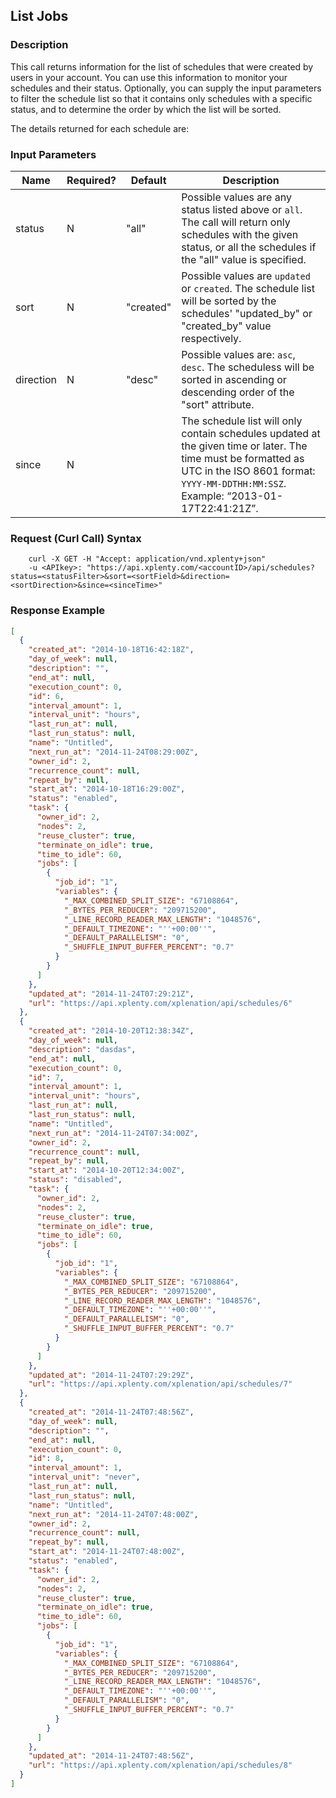 ## List Jobs

### Description
This call returns information for the list of schedules that were created by users in your account.
You can use this information to monitor your schedules and their status.
Optionally, you can supply the input parameters to filter the schedule list so that it contains only schedules with a specific status, and to determine the order by which the list will be sorted.

The details returned for each schedule are:


### Input Parameters

|Name|Required?|Default|Description|
|----|---------|-------|-----------|
status|N|"all"|Possible values are any status listed above or ```all```. The call will return only schedules with the given status, or all the schedules if the "all" value is specified.
sort|N|"created"|Possible values are ```updated``` or ```created```. The schedule list will be sorted by the schedules' "updated_by" or "created_by" value respectively.
direction|N|"desc"|Possible values are: ```asc```, ```desc```. The scheduless will be sorted in ascending or descending order of the "sort" attribute.
since|N| |The schedule list will only contain schedules updated at the given time or later. The time must be formatted as UTC in the ISO 8601 format: ```YYYY-MM-DDTHH:MM:SSZ```. Example: “2013-01-17T22:41:21Z”.


### Request (Curl Call) Syntax
```shell
    curl -X GET -H "Accept: application/vnd.xplenty+json"
    -u <APIkey>: "https://api.xplenty.com/<accountID>/api/schedules?status=<statusFilter>&sort=<sortField>&direction=<sortDirection>&since=<sinceTime>"
```
### Response Example
```json
[
  {
    "created_at": "2014-10-18T16:42:18Z",
    "day_of_week": null,
    "description": "",
    "end_at": null,
    "execution_count": 0,
    "id": 6,
    "interval_amount": 1,
    "interval_unit": "hours",
    "last_run_at": null,
    "last_run_status": null,
    "name": "Untitled",
    "next_run_at": "2014-11-24T08:29:00Z",
    "owner_id": 2,
    "recurrence_count": null,
    "repeat_by": null,
    "start_at": "2014-10-18T16:29:00Z",
    "status": "enabled",
    "task": {
      "owner_id": 2,
      "nodes": 2,
      "reuse_cluster": true,
      "terminate_on_idle": true,
      "time_to_idle": 60,
      "jobs": [
        {
          "job_id": "1",
          "variables": {
            "_MAX_COMBINED_SPLIT_SIZE": "67108864",
            "_BYTES_PER_REDUCER": "209715200",
            "_LINE_RECORD_READER_MAX_LENGTH": "1048576",
            "_DEFAULT_TIMEZONE": "''+00:00''",
            "_DEFAULT_PARALLELISM": "0",
            "_SHUFFLE_INPUT_BUFFER_PERCENT": "0.7"
          }
        }
      ]
    },
    "updated_at": "2014-11-24T07:29:21Z",
    "url": "https://api.xplenty.com/xplenation/api/schedules/6"
  },
  {
    "created_at": "2014-10-20T12:38:34Z",
    "day_of_week": null,
    "description": "dasdas",
    "end_at": null,
    "execution_count": 0,
    "id": 7,
    "interval_amount": 1,
    "interval_unit": "hours",
    "last_run_at": null,
    "last_run_status": null,
    "name": "Untitled",
    "next_run_at": "2014-11-24T07:34:00Z",
    "owner_id": 2,
    "recurrence_count": null,
    "repeat_by": null,
    "start_at": "2014-10-20T12:34:00Z",
    "status": "disabled",
    "task": {
      "owner_id": 2,
      "nodes": 2,
      "reuse_cluster": true,
      "terminate_on_idle": true,
      "time_to_idle": 60,
      "jobs": [
        {
          "job_id": "1",
          "variables": {
            "_MAX_COMBINED_SPLIT_SIZE": "67108864",
            "_BYTES_PER_REDUCER": "209715200",
            "_LINE_RECORD_READER_MAX_LENGTH": "1048576",
            "_DEFAULT_TIMEZONE": "''+00:00''",
            "_DEFAULT_PARALLELISM": "0",
            "_SHUFFLE_INPUT_BUFFER_PERCENT": "0.7"
          }
        }
      ]
    },
    "updated_at": "2014-11-24T07:29:29Z",
    "url": "https://api.xplenty.com/xplenation/api/schedules/7"
  },
  {
    "created_at": "2014-11-24T07:48:56Z",
    "day_of_week": null,
    "description": "",
    "end_at": null,
    "execution_count": 0,
    "id": 8,
    "interval_amount": 1,
    "interval_unit": "never",
    "last_run_at": null,
    "last_run_status": null,
    "name": "Untitled",
    "next_run_at": "2014-11-24T07:48:00Z",
    "owner_id": 2,
    "recurrence_count": null,
    "repeat_by": null,
    "start_at": "2014-11-24T07:48:00Z",
    "status": "enabled",
    "task": {
      "owner_id": 2,
      "nodes": 2,
      "reuse_cluster": true,
      "terminate_on_idle": true,
      "time_to_idle": 60,
      "jobs": [
        {
          "job_id": "1",
          "variables": {
            "_MAX_COMBINED_SPLIT_SIZE": "67108864",
            "_BYTES_PER_REDUCER": "209715200",
            "_LINE_RECORD_READER_MAX_LENGTH": "1048576",
            "_DEFAULT_TIMEZONE": "''+00:00''",
            "_DEFAULT_PARALLELISM": "0",
            "_SHUFFLE_INPUT_BUFFER_PERCENT": "0.7"
          }
        }
      ]
    },
    "updated_at": "2014-11-24T07:48:56Z",
    "url": "https://api.xplenty.com/xplenation/api/schedules/8"
  }
]
```
